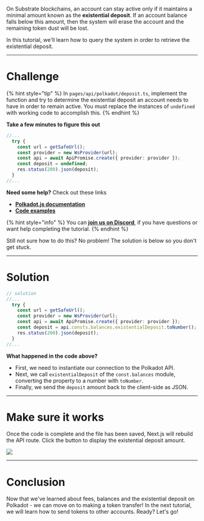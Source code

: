 On Substrate blockchains, an account can stay active only if it maintains a minimal amount known as the **existential deposit**. If an account balance falls below this amount, then the system will erase the account and the remaining token dust will be lost.

In this tutorial, we'll learn how to query the system in order to retrieve the existential deposit.

------------------------

# Challenge

{% hint style="tip" %}
In `pages/api/polkadot/deposit.ts`, implement the function and try to determine the existential deposit an account needs to have in order to remain active. You must replace the instances of `undefined` with working code to accomplish this.
{% endhint %}

**Take a few minutes to figure this out**

```typescript
//...
  try {
    const url = getSafeUrl();
    const provider = new WsProvider(url);
    const api = await ApiPromise.create({ provider: provider });
    const deposit = undefined;
    res.status(200).json(deposit);
  }
//...
```

**Need some help?** Check out these links
* [**Polkadot.js documentation**](https://polkadot.js.org/docs/)  
* [**Code examples**](https://polkadot.js.org/docs/api/examples/promise/)  

{% hint style="info" %}
You can [**join us on Discord**](https://discord.gg/fszyM7K), if you have questions or want help completing the tutorial.
{% endhint %}

Still not sure how to do this? No problem! The solution is below so you don't get stuck.

------------------------

# Solution

```typescript
// solution
//...
  try {
    const url = getSafeUrl();
    const provider = new WsProvider(url);
    const api = await ApiPromise.create({ provider: provider });
    const deposit = api.consts.balances.existentialDeposit.toNumber();
    res.status(200).json(deposit);
  }
//...
```

**What happened in the code above?**

* First, we need to instantiate our connection to the Polkadot API.
* Next, we call `existentialDeposit` of the `const.balances` module, converting the property to a number with `toNumber`.
* Finally, we send the `deposit` amount back to the client-side as JSON.

------------------------

# Make sure it works

Once the code is complete and the file has been saved, Next.js will rebuild the API route. Click the button to display the existential deposit amount.

![](../../../.gitbook/assets/pathways/polkadot/polkadot-deposit.gif)

-----------------------------

# Conclusion

Now that we've learned about fees, balances and the existential deposit on Polkadot - we can move on to making a token transfer! In the next tutorial, we will learn how to send tokens to other accounts. Ready? Let's go!

